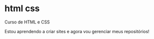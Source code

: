 # html css
 Curso de HTML e CSS

Estou aprendendo a criar sites e agora vou gerenciar meus repositórios!